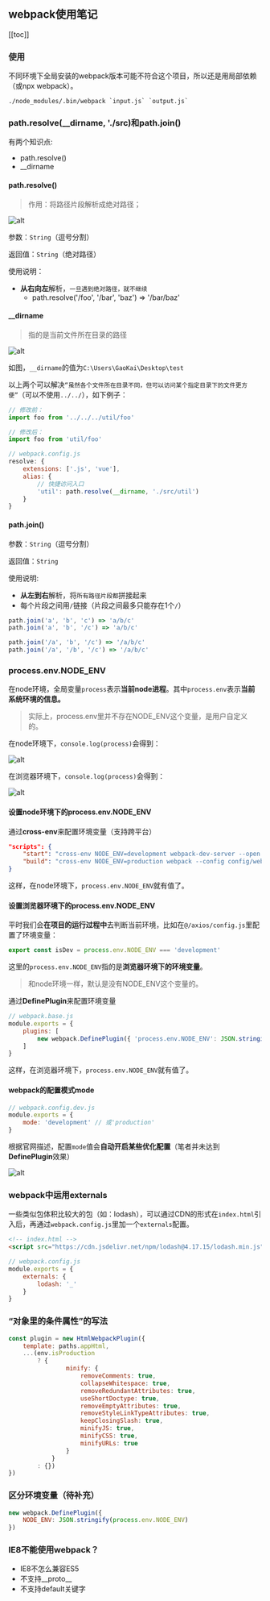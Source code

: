 ## webpack使用笔记
[[toc]]

### 使用
不同环境下全局安装的webpack版本可能不符合这个项目，所以还是用局部依赖（或npx webpack）。
```
./node_modules/.bin/webpack `input.js` `output.js`
```

### path.resolve(__dirname, './src)和path.join()
有两个知识点:
 - path.resolve()
 - __dirname

#### path.resolve()
> 作用：将路径片段解析成绝对路径；

![alt](./img/pathresolve-1.png)

参数：`String`（逗号分割）

返回值：`String`（绝对路径）

使用说明：
 - **从右向左**解析，`一旦遇到绝对路径，就不继续`
    - path.resolve('/foo', '/bar', 'baz') => '/bar/baz'

#### __dirname
> 指的是当前文件所在目录的路径

![alt](./img/dirname-1.png)

如图，`__dirname`的值为`C:\Users\GaoKai\Desktop\test`

以上两个可以解决`“虽然各个文件所在目录不同，但可以访问某个指定目录下的文件更方便”`（可以不使用`../../`），如下例子：
```js
// 修改前：
import foo from '../../../util/foo'
```
```js
// 修改后：
import foo from 'util/foo'

// webpack.config.js
resolve: {
    extensions: ['.js', 'vue'],
    alias: {
        // 快捷访问入口
        'util': path.resolve(__dirname, './src/util')
    }
}
```

#### path.join()
参数：`String`（逗号分割）

返回值：`String`

使用说明:
 - **从左到右**解析，将`所有路径片段都`拼接起来
 - 每个片段之间用`/`链接（片段之间最多只能存在1个`/`）
 ```js
 path.join('a', 'b', 'c') => 'a/b/c'
 path.join('a', 'b', '/c') => 'a/b/c'

 path.join('/a', 'b', '/c') => '/a/b/c'
 path.join('/a', '/b', '/c') => '/a/b/c'
 ```

### process.env.NODE_ENV
在node环境，全局变量`process`表示**当前node进程**。其中`process.env`表示**当前系统环境的信息。**
> 实际上，process.env里并不存在NODE_ENV这个变量，是用户自定义的。

在node环境下，`console.log(process)`会得到：

![alt](./img/process-1.png)

在浏览器环境下，`console.log(process)`会得到：

![alt](./img/process-2.png)

#### 设置node环境下的process.env.NODE_ENV
通过**cross-env**来配置环境变量（支持跨平台）
```json
"scripts": {
    "start": "cross-env NODE_ENV=development webpack-dev-server --open --config config/webpack.config.dev.js",
    "build": "cross-env NODE_ENV=production webpack --config config/webpack.config.prod.js"
}
```
这样，在node环境下，`process.env.NODE_ENV`就有值了。

#### 设置浏览器环境下的process.env.NODE_ENV
平时我们会**在项目的运行过程中**去判断当前环境，比如在`@/axios/config.js`里配置了环境变量：
```js
export const isDev = process.env.NODE_ENV === 'development'
```
这里的`process.env.NODE_ENV`指的是**浏览器环境下的环境变量**。
> 和node环境一样，默认是没有NODE_ENV这个变量的。

通过**DefinePlugin**来配置环境变量
```js
// webpack.base.js
module.exports = {
    plugins: [
        new webpack.DefinePlugin({ 'process.env.NODE_ENV': JSON.stringify(process.env.NODE_ENV) })
    ]
}
```
这样，在浏览器环境下，`process.env.NODE_ENV`就有值了。

#### webpack的配置模式mode
```js
// webpack.config.dev.js
module.exports = {
    mode: 'development' // 或'production'
}
```
根据官网描述，配置`mode`值会**自动开启某些优化配置**（笔者并未达到**DefinePlugin**效果）

![alt](./img/process-3.png)

### webpack中运用externals
一些类似包体积比较大的包（如：lodash），可以通过CDN的形式在`index.html`引入后，再通过`webpack.config.js`里加一个`externals`配置。

```html
<!-- index.html -->
<script src="https://cdn.jsdelivr.net/npm/lodash@4.17.15/lodash.min.js"></script>
```

```js
// webpack.config.js
module.exports = {
    externals: {
        lodash: '_'
    }
}
```
### “对象里的条件属性”的写法
```js
const plugin = new HtmlWebpackPlugin({
    template: paths.appHtml,
    ...(env.isProduction
        ? {
                minify: {
                    removeComments: true,
                    collapseWhitespace: true,
                    removeRedundantAttributes: true,
                    useShortDoctype: true,
                    removeEmptyAttributes: true,
                    removeStyleLinkTypeAttributes: true,
                    keepClosingSlash: true,
                    minifyJS: true,
                    minifyCSS: true,
                    minifyURLs: true
                }
            }
        : {})
})
```



 ### 区分环境变量（待补充）
 ```js
 new webpack.DefinePlugin({
     NODE_ENV: JSON.stringify(process.env.NODE_ENV)
 })
 ```


### IE8不能使用webpack？
 - IE8不怎么兼容ES5
 - 不支持__proto__
 - 不支持default关键字
 